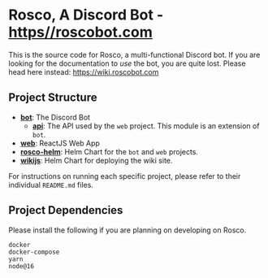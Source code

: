 # Rosco, A Discord Bot - [https//roscobot.com](https://roscobot.com)

This is the source code for Rosco, a multi-functional Discord bot. If you are looking for the documentation to *use* the bot, you are quite lost. Please head here instead: https://wiki.roscobot.com

## Project Structure

- **[bot](./bot/README.md)**: The Discord Bot
  - **[api](./bot/api/README.md)**: The API used by the `web` project. This module is an extension of `bot`.
- **[web](./web/README.md)**: ReactJS Web App
- **[rosco-helm](./rosco-helm/README.md)**: Helm Chart for the `bot` and `web` projects.
- **[wikijs](./wikijs/README.md)**: Helm Chart for deploying the wiki site.

For instructions on running each specific project, please refer to their individual `README.md` files.

## Project Dependencies

Please install the following if you are planning on developing on Rosco.

```
docker
docker-compose
yarn
node@16
```